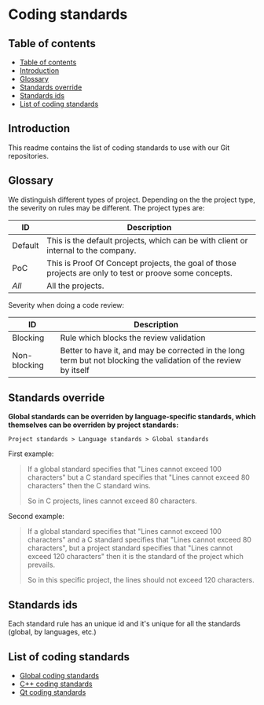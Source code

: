 <!--
SPDX-FileCopyrightText: 2024 Benoit Rolandeau <benoit.rolandeau@allcircuits.com>

SPDX-License-Identifier: LicenseRef-ALLCircuits-ACT-1.1
-->

# Coding standards <!-- omit from toc -->

## Table of contents

- [Table of contents](#table-of-contents)
- [Introduction](#introduction)
- [Glossary](#glossary)
- [Standards override](#standards-override)
- [Standards ids](#standards-ids)
- [List of coding standards](#list-of-coding-standards)

## Introduction

This readme contains the list of coding standards to use with our Git repositories.

## Glossary

We distinguish different types of project. Depending on the the project type, the severity on rules
may be different. The project types are:

| ID      | Description                                                                                             |
| ------- | ------------------------------------------------------------------------------------------------------- |
| Default | This is the default projects, which can be with client or internal to the company.                      |
| PoC     | This is Proof Of Concept projects, the goal of those projects are only to test or proove some concepts. |
| *All*   | All the projects.                                                                                       |

Severity when doing a code review:

| ID           | Description                                                                                                      |
| ------------ | ---------------------------------------------------------------------------------------------------------------- |
| Blocking     | Rule which blocks the review validation                                                                          |
| Non-blocking | Better to have it, and may be corrected in the long term but not blocking the validation of the review by itself |

## Standards override

**Global standards can be overriden by language-specific standards, which themselves can be
overriden by project standards:**

`Project standards > Language standards > Global standards`

First example:

> If a global standard specifies that "Lines cannot exceed 100 characters" but a C standard
> specifies that "Lines cannot exceed 80 characters" then the C standard wins.
>
> So in C projects, lines cannot exceed 80 characters.

Second example:

> If a global standard specifies that "Lines cannot exceed 100 characters" and a C standard
> specifies that "Lines cannot exceed 80 characters", but a project standard specifies that "Lines
> cannot exceed 120 characters" then it is the standard of the project which prevails.
>
> So in this specific project, the lines should not exceed 120 characters.

## Standards ids

Each standard rule has an unique id and it's unique for all the standards (global, by languages,
etc.)

## List of coding standards

- [Global coding standards](CODING-STANDARDS_global.md)
- [C++ coding standards](CODING-STANDARDS_cpp.md)
- [Qt coding standards](CODING-STANDARDS_qt.md)
